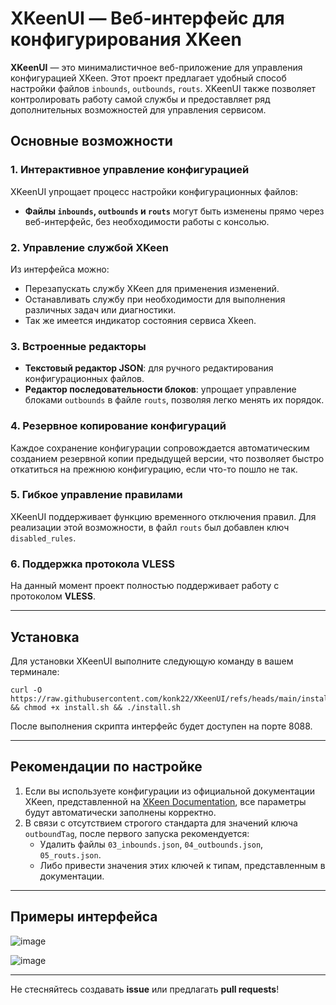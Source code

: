# XKeenUI — Веб-интерфейс для конфигурирования XKeen

**XKeenUI** — это минималистичное веб-приложение для управления конфигурацией XKeen. Этот проект предлагает удобный способ настройки файлов `inbounds`, `outbounds`, `routs`. XKeenUI также позволяет контролировать работу самой службы и предоставляет ряд дополнительных возможностей для управления сервисом.

## Основные возможности

### 1. Интерактивное управление конфигурацией
XKeenUI упрощает процесс настройки конфигурационных файлов:
- **Файлы `inbounds`, `outbounds` и `routs`** могут быть изменены прямо через веб-интерфейс, без необходимости работы с консолью.

### 2. Управление службой XKeen
Из интерфейса можно:
- Перезапускать службу XKeen для применения изменений.
- Останавливать службу при необходимости для выполнения различных задач или диагностики.
- Так же имеется индикатор состояния сервиса Xkeen.

### 3. Встроенные редакторы
- **Текстовый редактор JSON**: для ручного редактирования конфигурационных файлов.
- **Редактор последовательности блоков**: упрощает управление блоками `outbounds` в файле `routs`, позволяя легко менять их порядок.

### 4. Резервное копирование конфигураций
Каждое сохранение конфигурации сопровождается автоматическим созданием резервной копии предыдущей версии, что позволяет быстро откатиться на прежнюю конфигурацию, если что-то пошло не так.

### 5. Гибкое управление правилами
XKeenUI поддерживает функцию временного отключения правил. Для реализации этой возможности, в файл `routs` был добавлен ключ `disabled_rules`.

### 6. Поддержка протокола VLESS
На данный момент проект полностью поддерживает работу с протоколом **VLESS**.

---

## Установка

Для установки XKeenUI выполните следующую команду в вашем терминале:

```
curl -O https://raw.githubusercontent.com/konk22/XKeenUI/refs/heads/main/install.sh && chmod +x install.sh && ./install.sh
```


После выполнения скрипта интерфейс будет доступен на порте 8088.

---

## Рекомендации по настройке

1. Если вы используете конфигурации из официальной документации XKeen, представленной на [XKeen Documentation](https://xskrill.notion.site/XKeen-c9f0f2a5018743b59eb81bd6fccdf25a), все параметры будут автоматически заполнены корректно.
2. В связи с отсутствием строгого стандарта для значений ключа `outboundTag`, после первого запуска рекомендуется:
    - Удалить файлы `03_inbounds.json`, `04_outbounds.json`, `05_routs.json`.
    - Либо привести значения этих ключей к типам, представленным в документации.

---

## Примеры интерфейса
![image](https://github.com/user-attachments/assets/9ddadb8b-b435-452a-a7ad-c859b1feb69d)

![image](https://github.com/user-attachments/assets/975888d7-2c2a-474d-8f0b-98abf8b6b686)



---

Не стесняйтесь создавать **issue** или предлагать **pull requests**!
